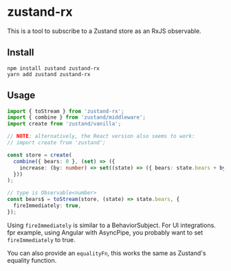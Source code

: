 # zustand-rx

This is a tool to subscribe to a Zustand store as an RxJS observable.

## Install

```
npm install zustand zustand-rx
yarn add zustand zustand-rx
```

## Usage

```ts
import { toStream } from 'zustand-rx';
import { combine } from 'zustand/middleware';
import create from 'zustand/vanilla';

// NOTE: alternatively, the React version also seems to work:
// import create from 'zustand';

const store = create(
  combine({ bears: 0 }, (set) => ({
    increase: (by: number) => set((state) => ({ bears: state.bears + by })),
  }))
);

// type is Observable<number>
const bears$ = toStream(store, (state) => state.bears, {
  fireImmediately: true,
});
```

Using `fireImmediately` is similar to a BehaviorSubject. For UI integrations. fpr example, using Angular with AsyncPipe, you probably want to set `fireImmediately` to true.

You can also provide an `equalityFn`, this works the same as Zustand's equality function.

